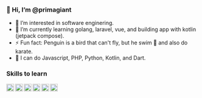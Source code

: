 ### 👋 Hi, I’m @primagiant
- 👀 I’m interested in software enginering.
- 🌱 I’m currently learning golang, laravel, vue, and building app with kotlin (jetpack compose).
- ⚡ Fun fact: Penguin is a bird that can't fly, but he swim 🐧 and also do karate.
- 🥇 I can do Javascript, PHP, Python, Kotlin, and Dart.

### Skills to learn

<a href="#"><img align="left" alt="JavaScript" title="JavaScript" height="20px" src="https://upload.wikimedia.org/wikipedia/commons/9/99/Unofficial_JavaScript_logo_2.svg" /></a>
<a href="#"><img align="left" alt="Vue" title="Vue" height="20px" src="https://upload.wikimedia.org/wikipedia/commons/f/f1/Vue.png" /></a>
<a href="#"><img align="left" alt="PHP" title="PHP" height="20px" src="https://upload.wikimedia.org/wikipedia/commons/2/27/PHP-logo.svg" /></a>
<a href="#"><img align="left" alt="Laravel" title="Laravel" height="20px" src="https://upload.wikimedia.org/wikipedia/commons/3/36/Logo.min.svg" /></a>
<a href="#"><img align="left" alt="Kotlin" title="Kotlin" height="20px" src="https://upload.wikimedia.org/wikipedia/commons/0/06/Kotlin_Icon.svg" /></a>
<a href="#"><img align="left" alt="Python" title="Python" height="20px" src="https://upload.wikimedia.org/wikipedia/commons/c/c3/Python-logo-notext.svg" /></a>
